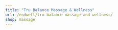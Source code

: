 ```yaml
---
title: "Tru Balance Massage & Wellness"
url: /endwell/tru-balance-massage-and-wellness/
shop: massage
---
```

